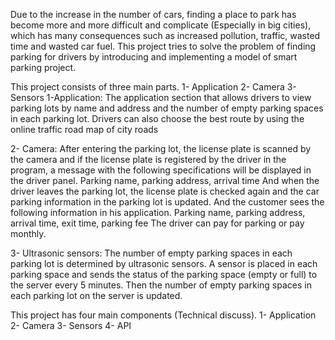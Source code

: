 Due to the increase in the number of cars, finding a place to park has become more and more difficult and complicate (Especially in big cities), which has many consequences such as increased pollution, traffic, wasted time and wasted car fuel. This project tries to solve the problem of finding parking for drivers by introducing and implementing a model of smart parking project.

This project consists of three main parts. 1- Application 2- Camera 3- Sensors 1-Application: The application section that allows drivers to view parking lots by name and address and the number of empty parking spaces in each parking lot. Drivers can also choose the best route by using the online traffic road map of city roads

2- Camera: After entering the parking lot, the license plate is scanned by the camera and if the license plate is registered by the driver in the program, a message with the following specifications will be displayed in the driver panel. Parking name, parking address, arrival time And when the driver leaves the parking lot, the license plate is checked again and the car parking information in the parking lot is updated. And the customer sees the following information in his application. Parking name, parking address, arrival time, exit time, parking fee The driver can pay for parking or pay monthly.

3- Ultrasonic sensors: The number of empty parking spaces in each parking lot is determined by ultrasonic sensors. A sensor is placed in each parking space and sends the status of the parking space (empty or full) to the server every 5 minutes. Then the number of empty parking spaces in each parking lot on the server is updated.

This project has four main components (Technical discuss). 1- Application 2- Camera 3- Sensors 4- API
